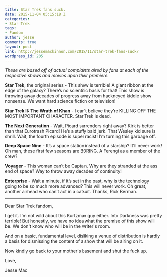 ```yaml
---
title: Star Trek fans suck.
date: 2015-11-04 05:15:18 Z
categories:
- Star Trek
tags:
- Fandom
author: jesse
comments: true
layout: post
link: http://jessemackinnon.com/2015/11/star-trek-fans-suck/
wordpress_id: 205
---
```


_These are based off of actual complaints aired by fans at each of the respective shows and movies upon their premiere._

**Star Trek**, the original series - This show is terrible! A giant ribbon at the edge of the galaxy? There’s no scientific basis for that! This show is throwing away decades of progress away from hackneyed kiddie show nonsense. We want hard science fiction on television!

**Star Trek II: The Wrath of Khan** - I can’t believe they’re KILLING OFF THE MOST IMPORTANT CHARACTER. Star Trek is dead.

**The Next Generation** - Wait, Picard surrenders right away? Kirk is better than that Eurotrash Picard! He’s a stuffy bald jerk. That Wesley kid sure is shrill. Wait, the fourth episode is super racist! I’m turning this garbage off.

**Deep Space Nine** - It’s a space station instead of a starship? It’ll never work! Oh man, these first few seasons are BORING. A Ferengi as a member of the crew?

**Voyager** - This woman can’t be Captain. Why are they stranded at the ass end of space? Way to throw away decades of continuity!

**Enterprise** - Wait a minute, if it’s set in the past, why is the technology going to be so much more advanced? This will never work. Oh great, another airhead who can’t act in a catsuit. Thanks, Rick Berman.



* * *



Dear Star Trek fandom,

I get it. I'm not wild about this Kurtzman guy either. Into Darkness was pretty terrible! But honestly, we have no idea what the premise of this show will be. We don't know who will be in the writer's room.

And on a basic, fundamental level, disliking a venue of distribution is hardly a basis for dismissing the content of a show that will be airing on it.

Now kindly go back to your mother's basement and shut the fuck up.

Love,

Jesse Mac
